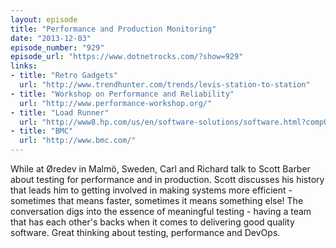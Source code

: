 ```yaml
---
layout: episode
title: "Performance and Production Monitoring"
date: "2013-12-03"
episode_number: "929"
episode_url: "https://www.dotnetrocks.com/?show=929"
links:
- title: "Retro Gadgets"
  url: "http://www.trendhunter.com/trends/levis-station-to-station"
- title: "Workshop on Performance and Reliability"
  url: "http://www.performance-workshop.org/"
- title: "Load Runner"
  url: "http://www8.hp.com/us/en/software-solutions/software.html?compURI=1175451"
- title: "BMC"
  url: "http://www.bmc.com/"
---
```


While at Øredev in Malmö, Sweden, Carl and Richard talk to Scott Barber about testing for performance and in production. Scott discusses his history that leads him to getting involved in making systems more efficient - sometimes that means faster, sometimes it means something else! The conversation digs into the essence of meaningful testing - having a team that has each other's backs when it comes to delivering good quality software. Great thinking about testing, performance and DevOps.
